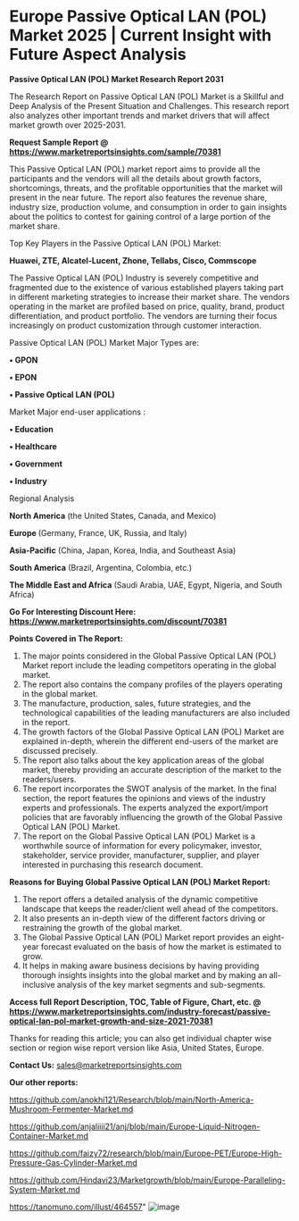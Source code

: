 # Europe Passive Optical LAN (POL) Market 2025 | Current Insight with Future Aspect Analysis

<strong>Passive Optical LAN (POL) Market Research Report 2031</strong>

The Research Report on Passive Optical LAN (POL) Market is a Skillful and Deep Analysis of the Present Situation and Challenges. This research report also analyzes other important trends and market drivers that will affect market growth over 2025-2031.

<strong>Request Sample Report @ <a href=https://www.marketreportsinsights.com/sample/70381>https://www.marketreportsinsights.com/sample/70381</a></strong>

This Passive Optical LAN (POL) market report aims to provide all the participants and the vendors will all the details about growth factors, shortcomings, threats, and the profitable opportunities that the market will present in the near future. The report also features the revenue share, industry size, production volume, and consumption in order to gain insights about the politics to contest for gaining control of a large portion of the market share.

Top Key Players in the Passive Optical LAN (POL) Market:

<strong>Huawei, ZTE, Alcatel-Lucent, Zhone, Tellabs, Cisco, Commscope</strong>

The Passive Optical LAN (POL) Industry is severely competitive and fragmented due to the existence of various established players taking part in different marketing strategies to increase their market share. The vendors operating in the market are profiled based on price, quality, brand, product differentiation, and product portfolio. The vendors are turning their focus increasingly on product customization through customer interaction.

Passive Optical LAN (POL) Market Major Types are:

<strong>• GPON

• EPON

• Passive Optical LAN (POL)</strong>

Market Major end-user applications :

<strong>• Education

• Healthcare

• Government

• Industry</strong>

Regional Analysis

</u><strong><b>North America</b></strong> (the United States, Canada, and Mexico)

<strong><b>Europe </b></strong>(Germany, France, UK, Russia, and Italy)

<strong><b>Asia-Pacific</b></strong> (China, Japan, Korea, India, and Southeast Asia)

<strong><b>South America</b></strong> (Brazil, Argentina, Colombia, etc.)

<strong><b>The Middle East and Africa</b></strong> (Saudi Arabia, UAE, Egypt, Nigeria, and South Africa)

<strong>Go For Interesting Discount Here: <a href=https://www.marketreportsinsights.com/discount/70381>https://www.marketreportsinsights.com/discount/70381</a></strong>

<strong>Points Covered in The Report:</strong>
<ol>
  <li>The major points considered in the Global Passive Optical LAN (POL) Market report include the leading competitors operating in the global market.</li>
  <li>The report also contains the company profiles of the players operating in the global market.</li>
  <li>The manufacture, production, sales, future strategies, and the technological capabilities of the leading manufacturers are also included in the report.</li>
  <li>The growth factors of the Global Passive Optical LAN (POL) Market are explained in-depth, wherein the different end-users of the market are discussed precisely.</li>
  <li>The report also talks about the key application areas of the global market, thereby providing an accurate description of the market to the readers/users.</li>
  <li>The report incorporates the SWOT analysis of the market. In the final section, the report features the opinions and views of the industry experts and professionals. The experts analyzed the export/import policies that are favorably influencing the growth of the Global Passive Optical LAN (POL) Market.</li>
  <li>The report on the Global Passive Optical LAN (POL) Market is a worthwhile source of information for every policymaker, investor, stakeholder, service provider, manufacturer, supplier, and player interested in purchasing this research document.</li>
</ol>
<strong>Reasons for Buying Global Passive Optical LAN (POL) Market Report:</strong>

<ol>
  <li>The report offers a detailed analysis of the dynamic competitive landscape that keeps the reader/client well ahead of the competitors.</li>
  <li>It also presents an in-depth view of the different factors driving or restraining the growth of the global market.</li>
  <li>The Global Passive Optical LAN (POL) Market report provides an eight-year forecast evaluated on the basis of how the market is estimated to grow.</li>
  <li>It helps in making aware business decisions by having providing thorough insights insights into the global market and by making an all-inclusive analysis of the key market segments and sub-segments.</li>
</ol>
<strong>Access full Report Description, TOC, Table of Figure, Chart, etc. @ <a href=https://www.marketreportsinsights.com/industry-forecast/passive-optical-lan-pol-market-growth-and-size-2021-70381>https://www.marketreportsinsights.com/industry-forecast/passive-optical-lan-pol-market-growth-and-size-2021-70381</a></strong>


Thanks for reading this article; you can also get individual chapter wise section or region wise report version like Asia, United States, Europe.

<strong>Contact Us:</strong>
sales@marketreportsinsights.com

<strong>Our other reports:</strong>

<a href=https://github.com/anokhi121/Research/blob/main/North-America-Mushroom-Fermenter-Market.md>https://github.com/anokhi121/Research/blob/main/North-America-Mushroom-Fermenter-Market.md</a>

<a href=https://github.com/anjaliiii21/anj/blob/main/Europe-Liquid-Nitrogen-Container-Market.md>https://github.com/anjaliiii21/anj/blob/main/Europe-Liquid-Nitrogen-Container-Market.md</a>

<a href=https://github.com/faizy72/research/blob/main/Europe-PET/Europe-High-Pressure-Gas-Cylinder-Market.md>https://github.com/faizy72/research/blob/main/Europe-PET/Europe-High-Pressure-Gas-Cylinder-Market.md</a>

<a href=https://github.com/Hindavi23/Marketgrowth/blob/main/Europe-Paralleling-System-Market.md>https://github.com/Hindavi23/Marketgrowth/blob/main/Europe-Paralleling-System-Market.md</a>

<a href=https://tanomuno.com/illust/464557>https://tanomuno.com/illust/464557</a>"
![image](https://github.com/user-attachments/assets/9d1ba177-3324-4cd8-a218-007879161219)
